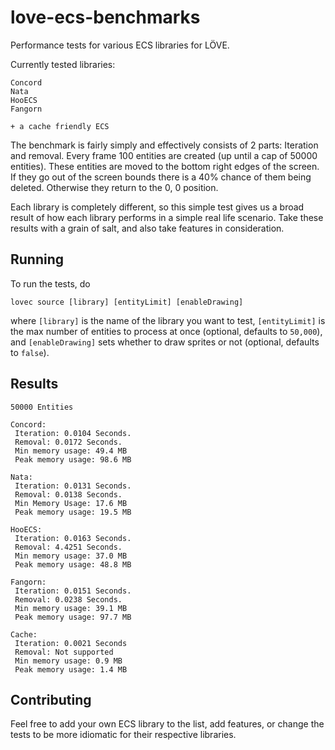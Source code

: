 # love-ecs-benchmarks
Performance tests for various ECS libraries for LÖVE.

Currently tested libraries:
```
Concord
Nata
HooECS
Fangorn

+ a cache friendly ECS 
```

The benchmark is fairly simply and effectively consists of 2 parts: Iteration and removal.
Every frame 100 entities are created (up until a cap of 50000 entities).
These entities are moved to the bottom right edges of the screen.
If they go out of the screen bounds there is a 40% chance of them being deleted.
Otherwise they return to the 0, 0 position.

Each library is completely different, so this simple test gives us a broad result of how each library performs in a simple real life scenario.
Take these results with a grain of salt, and also take features in consideration.

## Running
To run the tests, do
```
lovec source [library] [entityLimit] [enableDrawing]
```
where `[library]` is the name of the library you want to test, `[entityLimit]` is the max number of entities to process at once (optional, defaults to `50,000`), and `[enableDrawing]` sets whether to draw sprites or not (optional, defaults to `false`).

## Results
```
50000 Entities

Concord:
 Iteration: 0.0104 Seconds.
 Removal: 0.0172 Seconds.
 Min memory usage: 49.4 MB
 Peak memory usage: 98.6 MB

Nata:
 Iteration: 0.0131 Seconds.
 Removal: 0.0138 Seconds.
 Min Memory Usage: 17.6 MB
 Peak memory usage: 19.5 MB

HooECS:
 Iteration: 0.0163 Seconds.
 Removal: 4.4251 Seconds.
 Min memory usage: 37.0 MB
 Peak memory usage: 48.8 MB

Fangorn:
 Iteration: 0.0151 Seconds.
 Removal: 0.0238 Seconds.
 Min memory usage: 39.1 MB
 Peak memory usage: 97.7 MB
 
Cache:
 Iteration: 0.0021 Seconds
 Removal: Not supported
 Min memory usage: 0.9 MB
 Peak memory usage: 1.4 MB
```

## Contributing
Feel free to add your own ECS library to the list, add features, or change the tests to be more idiomatic for their respective libraries.
